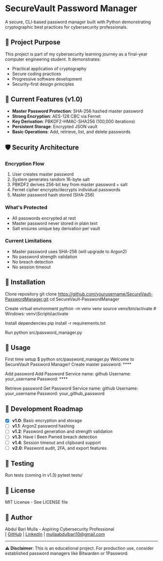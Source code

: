 # SecureVault Password Manager

A secure, CLI-based password manager built with Python demonstrating cryptographic best practices for cybersecurity professionals.

## 🎯 Project Purpose

This project is part of my cybersecurity learning journey as a final-year computer engineering student. It demonstrates:

- Practical application of cryptography
- Secure coding practices
- Progressive software development
- Security-first design principles

## 🔐 Current Features (v1.0)

- **Master Password Protection**: SHA-256 hashed master password
- **Strong Encryption**: AES-128 CBC via Fernet
- **Key Derivation**: PBKDF2-HMAC-SHA256 (100,000 iterations)
- **Persistent Storage**: Encrypted JSON vault
- **Basic Operations**: Add, retrieve, list, and delete passwords

## 🛡️ Security Architecture

### Encryption Flow

1. User creates master password
2. System generates random 16-byte salt
3. PBKDF2 derives 256-bit key from master password + salt
4. Fernet cipher encrypts/decrypts individual passwords
5. Master password hash stored (SHA-256)

### What's Protected

- All passwords encrypted at rest
- Master password never stored in plain text
- Salt ensures unique key derivation per vault

### Current Limitations

- Master password uses SHA-256 (will upgrade to Argon2)
- No password strength validation
- No breach detection
- No session timeout

## 🚀 Installation

Clone repository
git clone https://github.com/yourusername/SecureVault-PasswordManager.git
cd SecureVault-PasswordManager

Create virtual environment
python -m venv venv
source venv/bin/activate # Windows: venv\Scripts\activate

Install dependencies
pip install -r requirements.txt

Run
python src/password_manager.py

## 📖 Usage

First time setup
$ python src/password_manager.py
Welcome to SecureVault Password Manager!
Create master password: \*\*\*\*

Add password
Add Password
Service name: github
Username: your_username
Password: \*\*\*\*

Retrieve password
Get Password
Service name: github
Username: your_username
Password: your_github_password

## 🔄 Development Roadmap

- [x] **v1.0**: Basic encryption and storage
- [ ] **v1.1**: Argon2 password hashing
- [ ] **v1.2**: Password generation and strength validation
- [ ] **v1.3**: Have I Been Pwned breach detection
- [ ] **v1.4**: Session timeout and clipboard support
- [ ] **v2.0**: Password audit, 2FA, and export features

## 🧪 Testing

Run tests (coming in v1.3)
pytest tests/

## 📝 License

MIT License - See LICENSE file

## 👤 Author

Abdul Bari Mulla - Aspiring Cybersecurity Professional  
[ [GitHub](https://github.com/abdul-bari-mulla) | [LinkedIn](https://www.linkedin.com/in/abdul-bari-mulla/) | mullaabdulbari10@gmail.com

---

**⚠️ Disclaimer**: This is an educational project. For production use, consider established password managers like Bitwarden or 1Password.
